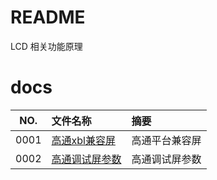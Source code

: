 # README

LCD 相关功能原理

# docs

NO.|文件名称|摘要
:--:|:--|:--
0001| [高通xbl兼容屏](lcd/0001_compatible.md) | 高通平台兼容屏
0002| [高通调试屏参数](lcd/0002_lcd_param_20230106.md) | 高通调试屏参数